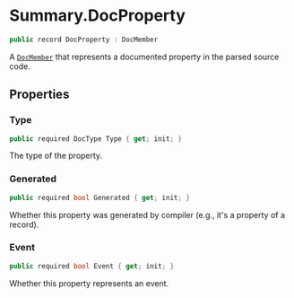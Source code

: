 # Summary.DocProperty
```cs
public record DocProperty : DocMember
```

A [`DocMember`](./DocMember.md) that represents a documented property in the parsed source code.

## Properties
### Type
```cs
public required DocType Type { get; init; }
```

The type of the property.

### Generated
```cs
public required bool Generated { get; init; }
```

Whether this property was generated by compiler (e.g., it's a property of a record).

### Event
```cs
public required bool Event { get; init; }
```

Whether this property represents an event.

